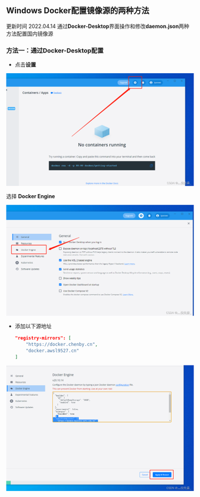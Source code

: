 ## Windows Docker配置镜像源的两种方法

更新时间 2022.04.14
通过**Docker-Desktop**界面操作和修改**daemon.json**两种方法配置国内镜像源

### 方法一：通过Docker-Desktop配置

- 点击**设置**

![在这里插入图片描述](docker_desktop.assets/watermark,type_d3F5LXplbmhlaQ,shadow_50,text_Q1NETiBA54Gs5YCq5YWI5qOuXw==,size_20,color_FFFFFF,t_70,g_se,x_16.png)



选择 **Docker Engine**

![在这里插入图片描述](docker_desktop.assets/watermark,type_d3F5LXplbmhlaQ,shadow_50,text_Q1NETiBA54Gs5YCq5YWI5qOuXw==,size_20,color_FFFFFF,t_70,g_se,x_16-20240705123325145.png)



- 添加以下源地址

	```json
	"registry-mirrors": [
	    "https://docker.chenby.cn",
	    "docker.awsl9527.cn"
	]
	```
	
	
	
	

![在这里插入图片描述](docker_desktop.assets/watermark,type_d3F5LXplbmhlaQ,shadow_50,text_Q1NETiBA54Gs5YCq5YWI5qOuXw==,size_20,color_FFFFFF,t_70,g_se,x_16-20240705123328064.png)
